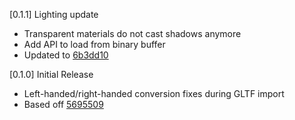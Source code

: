 [0.1.1] Lighting update

* Transparent materials do not cast shadows anymore
* Add API to load from binary buffer
* Updated to [6b3dd10](https://github.com/Siccity/GLTFUtility/commit/6b3dd10b104e381976b4811ba6d9220b5ec611ea)

[0.1.0] Initial Release

* Left-handed/right-handed conversion fixes during GLTF import
* Based off [5695509](https://github.com/Siccity/GLTFUtility/commit/5695509eddb4aa0c9790aad89a26ffccd4ec2f2f)
